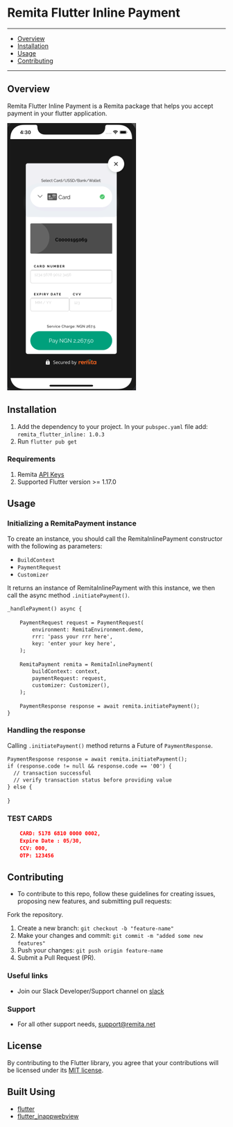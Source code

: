# Remita Flutter Inline Payment

---
- [Overview](#Overview)
- [Installation](#Installation)
- [Usage](#Usage)
- [Contributing](#Contributing)

---
## Overview

Remita Flutter Inline Payment is a Remita package that helps you accept payment in your flutter application.

![](assets/inline_screenshot.png)


## Installation

1. Add the dependency to your project. In your `pubspec.yaml` file add: `remita_flutter_inline: 1.0.3`
2. Run `flutter pub get`


### Requirements

1. Remita [API Keys](https://api.remita.net/#63394d54-96c1-4dd8-8255-51e9a55e16df)
2. Supported Flutter version >= 1.17.0





## Usage

### Initializing a RemitaPayment instance

To create an instance, you should call the RemitaInlinePayment constructor with the following as parameters:

-  `BuildContext`
-  `PaymentRequest`
-  `Customizer`


It returns an instance of RemitaInlinePayment
with this instance, we then call the async method `.initiatePayment()`.

    _handlePayment() async { 

        PaymentRequest request = PaymentRequest(
            environment: RemitaEnvironment.demo,
            rrr: 'pass your rrr here',
            key: 'enter your key here',
        );

        RemitaPayment remita = RemitaInlinePayment(
            buildContext: context,
            paymentRequest: request,
            customizer: Customizer(),
        );

        PaymentResponse response = await remita.initiatePayment();
    }


### Handling the response

Calling `.initiatePayment()` method returns a Future of `PaymentResponse`.



    PaymentResponse response = await remita.initiatePayment();
    if (response.code != null && response.code == '00') {
      // transaction successful
      // verify transaction status before providing value
    } else {
      
    }


###  TEST CARDS


```json
    CARD: 5178 6810 0000 0002,  
    Expire Date : 05/30,  
    CCV: 000, 
    OTP: 123456
```


## Contributing
- To contribute to this repo, follow these guidelines for creating issues, proposing new features, and submitting pull requests:

Fork the repository.
1. Create a new branch: `git checkout -b "feature-name"`
2. Make your changes and commit: `git commit -m "added some new features"`
3. Push your changes: `git push origin feature-name`
4. Submit a Pull Request (PR).

### Useful links
* Join our Slack Developer/Support channel on [slack](http://bit.ly/RemitaDevSlack)
    
### Support
- For all other support needs, support@remita.net 
## License

By contributing to the Flutter library, you agree that your contributions will be licensed under its [MIT license](/LICENSE).




## Built Using

- [flutter](https://flutter.dev/)
- [flutter_inappwebview](https://pub.dev/packages/flutter_inappwebview)
